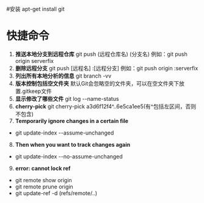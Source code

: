 #安装
apt-get install git

# 快捷命令
1. **推送本地分支到远程仓库**
git push (远程仓库名) (分支名)
例如：git push origin serverfix
2. **删除远程分支**
git push [远程名] :[远程分支]
例如：git push origin :serverfix
3. **列出所有本地分析的信息**
git branch -vv
4. **版本控制包括空文件夹**
默认Git会忽略空的文件夹，可以在空文件夹下放置.gitkeep文件
5. **显示修改了哪些文件**
git log --name-status
6. **cherry-pick**
git cherry-pick a3d6f12f4^..6e5ca1ee5(有^包括左区间，否则不包含)
7. **Temporarily ignore changes in a certain file**
* git update-index --assume-unchanged <file>
8. **Then when you want to track changes again**
* git update-index --no-assume-unchanged <file>
9. **error: cannot lock ref**
* git remote show origin
* git remote prune origin
* git update-ref -d (refs/remote/..)

